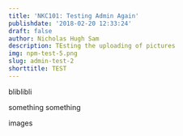 ```yaml
---
title: 'NKC101: Testing Admin Again'
publishdate: '2018-02-20 12:33:24'
draft: false
author: Nicholas Hugh Sam
description: TEsting the uploading of pictures
img: npm-test-5.png
slug: admin-test-2
shorttitle: TEST
---
```

bliblibli

something something

images

